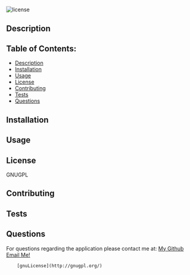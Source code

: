 
# 

![license](https://img.shields.io/badge/readmegen-GNUGPL-brightgreen)

## Description
  

## Table of Contents:
  - [Description](#description)
  - [Installation](#installation)
  - [Usage](#usage)
  - [License](#license)
  - [Contributing](#contributing)
  - [Tests](#tests)
  - [Questions](#questions)
    
## Installation
  

## Usage
  

## License
  GNUGPL

## Contributing
  

## Tests
  

## Questions
  For questions regarding the application please contact me at:
  [My Github](https://github.com/)
  [Email Me!](mailto:)
  
        [gnuLicense](http://gnugpl.org/)